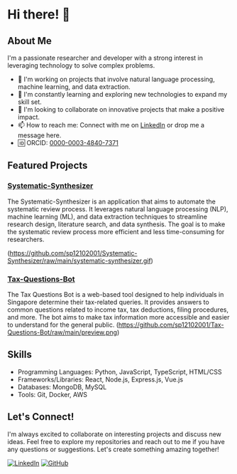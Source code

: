 # Hi there! 👋

## About Me

I'm a passionate researcher and developer with a strong interest in leveraging technology to solve complex problems. 

- 🔭 I'm working on projects that involve natural language processing, machine learning, and data extraction.
- 🌱 I'm constantly learning and exploring new technologies to expand my skill set.
- 👯 I'm looking to collaborate on innovative projects that make a positive impact.
- 📫 How to reach me: Connect with me on [LinkedIn](https://www.linkedin.com/in/) or drop me a message here.
- 🆔 ORCID: [0000-0003-4840-7371](https://orcid.org/0000-0003-4840-7371)

## Featured Projects

### [Systematic-Synthesizer](https://github.com/sp12102001/Systematic-Synthesizer)

The Systematic-Synthesizer is an application that aims to automate the systematic review process. It leverages natural language processing (NLP), machine learning (ML), and data extraction techniques to streamline research design, literature search, and data synthesis. The goal is to make the systematic review process more efficient and less time-consuming for researchers.

(https://github.com/sp12102001/Systematic-Synthesizer/raw/main/systematic-synthesizer.gif)

### [Tax-Questions-Bot](https://github.com/sp12102001/Tax-Questions-Bot)

The Tax Questions Bot is a web-based tool designed to help individuals in Singapore determine their tax-related queries. It provides answers to common questions related to income tax, tax deductions, filing procedures, and more. The bot aims to make tax information more accessible and easier to understand for the general public.
(https://github.com/sp12102001/Tax-Questions-Bot/raw/main/preview.png)


## Skills

- Programming Languages: Python, JavaScript, TypeScript, HTML/CSS
- Frameworks/Libraries: React, Node.js, Express.js, Vue.js
- Databases: MongoDB, MySQL
- Tools: Git, Docker, AWS

## Let's Connect!

I'm always excited to collaborate on interesting projects and discuss new ideas. Feel free to explore my repositories and reach out to me if you have any questions or suggestions. Let's create something amazing together!

[![LinkedIn](https://img.shields.io/badge/LinkedIn-Connect-blue?style=flat-square&logo=linkedin)](https://www.linkedin.com/in/sanjana-sp)
[![GitHub](https://img.shields.io/badge/GitHub-Follow-black?style=flat-square&logo=github)](https://github.com/sp12102001)
